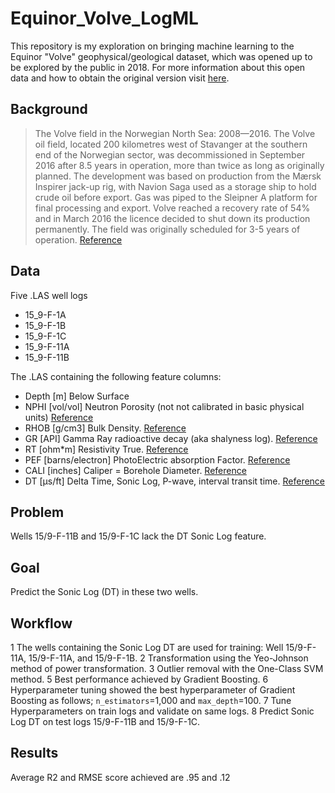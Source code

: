 # Equinor_Volve_LogML

This repository is my exploration on bringing machine learning to the Equinor "Volve" geophysical/geological dataset, which was opened up to be explored by the public in 2018.
For more information about this open data and how to obtain the original version visit [here](https://www.equinor.com/en/how-and-why/digitalisation-in-our-dna/volve-field-data-village-download.html).


## Background
> The Volve field in the Norwegian North Sea: 2008—2016. 
> The Volve oil field, located 200 kilometres west of Stavanger at the southern end of the Norwegian sector, was decommissioned in September 2016 after 8.5 years in operation, more than twice as long as originally planned. 
> The development was based on production from the Mærsk Inspirer jack-up rig, with Navion Saga used as a storage ship to hold crude oil before export. Gas was piped to the Sleipner A platform for final processing and export. Volve reached a recovery rate of 54% and in March 2016 the licence decided to shut down its production permanently. The field was originally scheduled for 3-5 years of operation.
><a href="https://www.equinor.com/en/what-we-do/norwegian-continental-shelf-platforms/volve.html" target="_blank">Reference</a>


## Data

Five .LAS well logs

- 15_9-F-1A
- 15_9-F-1B
- 15_9-F-1C
- 15_9-F-11A
- 15_9-F-11B

The .LAS containing the following feature columns:

- Depth [m] Below Surface
- NPHI [vol/vol] Neutron Porosity (not not calibrated in basic physical units) <a href="https://www.glossary.oilfield.slb.com/en/terms/n/neutron_porosity" target="_blank">Reference</a>
- RHOB [g/cm3] Bulk Density. <a href="https://www.sciencedirect.com/topics/engineering/density-log" target="_blank">Reference</a> 
- GR [API] Gamma Ray radioactive decay (aka shalyness log). <a href="https://www.glossary.oilfield.slb.com/en/terms/g/gamma_ray_log" target="_blank">Reference</a> 
- RT [ohm*m] Resistivity True. <a href="https://www.glossary.oilfield.slb.com/en/terms/r/resistivity_log" target="_blank">Reference</a> 
- PEF [barns/electron] PhotoElectric absorption Factor. <a href="https://www.glossary.oilfield.slb.com/en/Terms/p/pef.aspx" target="_blank">Reference</a>
- CALI [inches] Caliper = Borehole Diameter. <a href="https://www.glossary.oilfield.slb.com/en/terms/c/caliper_log" target="_blank">Reference</a>
- DT [μs/ft] Delta Time, Sonic Log, P-wave, interval transit time. <a href="https://en.wikipedia.org/wiki/Sonic_logging" target="_blank">Reference</a>


## Problem

Wells 15/9-F-11B and 15/9-F-1C lack the DT Sonic Log feature.


## Goal

Predict the Sonic Log (DT) in these two wells.


## Workflow

1 The wells containing the Sonic Log DT are used for training: Well 15/9-F-11A, 15/9-F-11A, and 15/9-F-1B.
2 Transformation using the Yeo-Johnson method of power transformation.
3 Outlier removal with the One-Class SVM method.
5 Best performance achieved by Gradient Boosting.
6 Hyperparameter tuning showed the best hyperparameter of Gradient Boosting as follows; `n_estimators`=1,000 and `max_depth`=100.
7 Tune Hyperparameters on train logs and validate on same logs.
8 Predict Sonic Log DT on test logs 15/9-F-11B and 15/9-F-1C.


## Results

Average R2 and RMSE score achieved are .95 and .12 